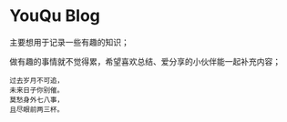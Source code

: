 # YouQu Blog

主要想用于记录一些有趣的知识；

做有趣的事情就不觉得累，希望喜欢总结、爱分享的小伙伴能一起补充内容；



```console
过去岁月不可追，
未来日子你别催。
莫愁身外七八事，
且尽眼前两三杯。
```


